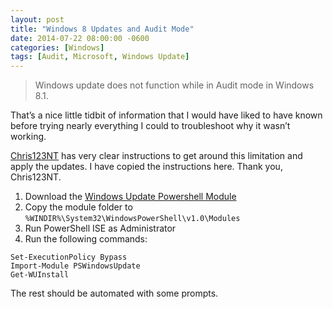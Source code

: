 ```yaml
---
layout: post
title: "Windows 8 Updates and Audit Mode"
date: 2014-07-22 08:00:00 -0600
categories: [Windows]
tags: [Audit, Microsoft, Windows Update]
---
```


> Windows update does not function while in Audit mode in Windows 8.1.

That’s a nice little tidbit of information that I would have liked to have known before trying nearly everything I could to troubleshoot why it wasn’t working.

[Chris123NT](http://www.chris123nt.com/2014/02/15/windows-update-in-audit-mode-on-windows-8-1/) has very clear instructions to get around this limitation and apply the updates. I have copied the instructions here. Thank you, Chris123NT.

1. Download the [Windows Update Powershell Module](http://gallery.technet.microsoft.com/scriptcenter/2d191bcd-3308-4edd-9de2-88dff796b0bc)
1. Copy the module folder to `%WINDIR%\System32\WindowsPowerShell\v1.0\Modules`
1. Run PowerShell ISE as Administrator
1. Run the following commands:

```posh
Set-ExecutionPolicy Bypass
Import-Module PSWindowsUpdate
Get-WUInstall
```

The rest should be automated with some prompts.
